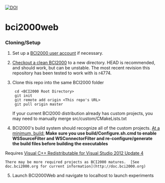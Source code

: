 [![DOI](https://zenodo.org/badge/75337424.svg)](https://zenodo.org/badge/latestdoi/75337424)

bci2000web
===================

### Cloning/Setup

1. Set up a [BCI2000 user account](http://www.bci2000.org/wiki/index.php/Creating_a_User_Account "Creating a user account") if necessary.

2. [Checkout a clean BCI2000](http://www.bci2000.org/wiki/index.php/Programming_Howto:SVN_Client_Setup "Programming Howto:SVN Client Setup") to a new directory.  HEAD is recommended, and should work, but can be unstable.  The most recent revision this repository has been tested to work with is r4774.

3. Clone this repo into the same BCI2000 folder 

		cd <BCI2000 Root Directory>
		git init
		git remote add origin <This repo's URL>
		git pull origin master
		
	If your current BCI2000 distribution already has custom projects, you may need to manually merge src/custom/CMakeLists.txt
4. BCI2000's build system should recognize all of the custom projects.  [At a minimum, build:](http://www.bci2000.org/wiki/index.php/Programming_Howto:Building_BCI2000 "Programming HowTo:Building BCI2000") **Make sure you use build/Configure.sh.cmd to enable WSSourceFilter and WSConnectorFilter and re-configure/generate the build files before building the executables**
    
Requires [Visual C++ Redistributable for Visual Studio 2012 Update 4](https://www.microsoft.com/en-ca/download/details.aspx?id=30679)

    There may be more required projects as BCI2000 matures.  [See doc.bci2000.org for current information](http://doc.bci2000.org)
5. Launch BCI2000Web and navigate to localhost to launch experiments

